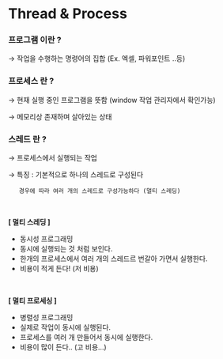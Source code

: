 # **Thread & Process**

### **프로그램 이란 ?**

→ 작업을 수행하는 명령어의 집합 (Ex. 엑셀, 파워포인트 ..등)

### **프로세스 란 ?**

→ 현재 실행 중인 프로그램을 뜻함 (window 작업 관리자에서 확인가능)

→ 메모리상 존재하며 살아있는 상태

### **스레드 란 ?**

→ 프로세스에서 실행되는 작업 

→ 특징 : 기본적으로 하나의 스레드로 구성된다

       경우에 따라 여러 개의 스레드로 구성가능하다 (멀티 스레딩)

<br>

**[ 멀티 스레딩 ]**

- 동시성 프로그래밍
- 동시에 실행되는 것 처럼 보인다.
- 한개의 프로세스에서 여러 개의 스레드르 번갈아 가면서 실행한다.
- 비용이 적게 든다! (저 비용)

<br>

**[ 멀티 프로세싱 ]**

- 병렬성 프로그래밍
- 실제로 작업이 동시에 실행된다.
- 프로세스를 여러 개 만들어서 동시에 실행한다.
- 비용이 많이 든다.. (고 비용…)